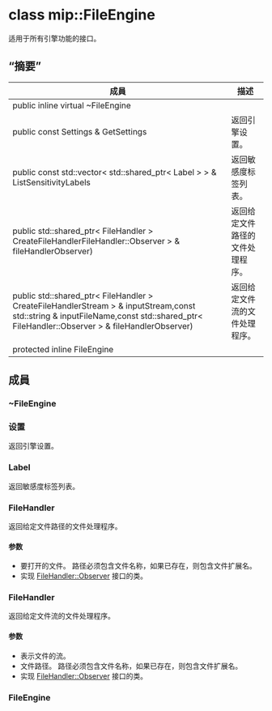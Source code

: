 # <a name="class-mipfileengine"></a>class mip::FileEngine 
适用于所有引擎功能的接口。
## <a name="summary"></a>“摘要”
 成員                        | 描述                                
--------------------------------|---------------------------------------------
public inline virtual  ~FileEngine | 
public const Settings & GetSettings | 返回引擎设置。
public const std::vector< std::shared_ptr< Label > > & ListSensitivityLabels | 返回敏感度标签列表。
public std::shared_ptr< FileHandler > CreateFileHandlerFileHandler::Observer > & fileHandlerObserver) | 返回给定文件路径的文件处理程序。
public std::shared_ptr< FileHandler > CreateFileHandlerStream > & inputStream,const std::string & inputFileName,const std::shared_ptr< FileHandler::Observer > & fileHandlerObserver) | 返回给定文件流的文件处理程序。
protected inline  FileEngine | 
## <a name="members"></a>成員
### <a name="fileengine"></a>~FileEngine
### <a name="settings"></a>设置
返回引擎设置。
### <a name="label"></a>Label
返回敏感度标签列表。
### <a name="filehandler"></a>FileHandler
返回给定文件路径的文件处理程序。
#### <a name="parameters"></a>参数
* 要打开的文件。 路径必须包含文件名称，如果已存在，则包含文件扩展名。 
* 实现 [FileHandler::Observer](#classmip_1_1_file_handler_1_1_observer) 接口的类。
### <a name="filehandler"></a>FileHandler
返回给定文件流的文件处理程序。
#### <a name="parameters"></a>参数
* 表示文件的流。 
* 文件路径。 路径必须包含文件名称，如果已存在，则包含文件扩展名。 
* 实现 [FileHandler::Observer](#classmip_1_1_file_handler_1_1_observer) 接口的类。
### <a name="fileengine"></a>FileEngine